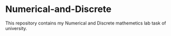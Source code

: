 # Numerical-and-Discrete
This repository contains my Numerical and Discrete mathemetics lab task of university. 
